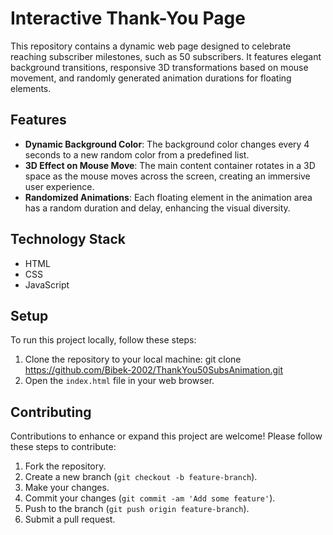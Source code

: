 # Interactive Thank-You Page

This repository contains a dynamic web page designed to celebrate reaching subscriber milestones, such as 50 subscribers. It features elegant background transitions, responsive 3D transformations based on mouse movement, and randomly generated animation durations for floating elements.

## Features

- **Dynamic Background Color**: The background color changes every 4 seconds to a new random color from a predefined list.
- **3D Effect on Mouse Move**: The main content container rotates in a 3D space as the mouse moves across the screen, creating an immersive user experience.
- **Randomized Animations**: Each floating element in the animation area has a random duration and delay, enhancing the visual diversity.

## Technology Stack

- HTML
- CSS
- JavaScript

## Setup

To run this project locally, follow these steps:

1. Clone the repository to your local machine:
git clone https://github.com/Bibek-2002/ThankYou50SubsAnimation.git
2. Open the `index.html` file in your web browser.

## Contributing

Contributions to enhance or expand this project are welcome! Please follow these steps to contribute:

1. Fork the repository.
2. Create a new branch (`git checkout -b feature-branch`).
3. Make your changes.
4. Commit your changes (`git commit -am 'Add some feature'`).
5. Push to the branch (`git push origin feature-branch`).
6. Submit a pull request.
